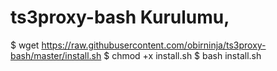 # ts3proxy-bash Kurulumu,

 $ wget https://raw.githubusercontent.com/obirninja/ts3proxy-bash/master/install.sh
 $ chmod +x install.sh
 $ bash install.sh

